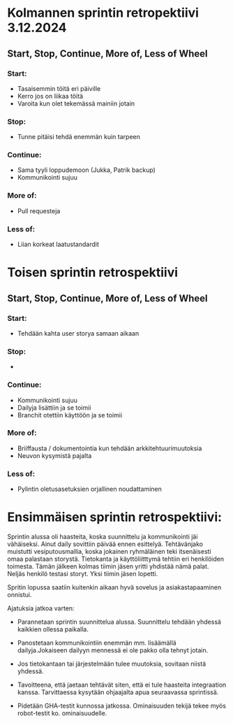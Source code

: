 # Kolmannen sprintin retropektiivi 3.12.2024 

## Start, Stop, Continue, More of, Less of Wheel

### Start:
- Tasaisemmin töitä eri päiville
- Kerro jos on liikaa töitä
- Varoita kun olet tekemässä mainiin jotain

### Stop:
- Tunne pitäisi tehdä enemmän kuin tarpeen

### Continue:
- Sama tyyli loppudemoon (Jukka, Patrik backup)
- Kommunikointi sujuu

### More of:
- Pull requesteja

### Less of:
- Liian korkeat laatustandardit


# Toisen sprintin retrospektiivi

## Start, Stop, Continue, More of, Less of Wheel

### Start:
- Tehdään kahta user storya samaan aikaan

### Stop:
- 

### Continue:
- Kommunikointi sujuu
- Dailyja lisättiin ja se toimii
- Branchit otettiin käyttöön ja se toimii

### More of:
- Briiffausta / dokumentointia kun tehdään arkkitehtuurimuutoksia
- Neuvon kysymistä pajalta

### Less of:
- Pylintin oletusasetuksien orjallinen noudattaminen



# Ensimmäisen sprintin retrospektiivi:

Sprintin alussa oli haasteita, koska suunnittelu ja kommunikointi jäi vähäiseksi. Ainut daily sovittiin päivää ennen esittelyä. Tehtävänjako muistutti vesiputousmallia, koska jokainen ryhmäläinen teki itsenäisesti omaa palastaan storystä. Tietokanta ja käyttöliitttymä tehtiin eri henkilöiden toimesta. Tämän jälkeen kolmas tiimin jäsen yritti yhdistää nämä palat. Neljäs henkilö testasi storyt. Yksi tiimin jäsen lopetti. 

Spritin lopussa saatiin kuitenkin aikaan hyvä sovelus ja asiakastapaaminen onnistui. 


Ajatuksia jatkoa varten:

* Parannetaan sprintin suunnittelua alussa. Suunnittelu tehdään yhdessä kaikkien ollessa paikalla. 

* Panostetaan kommunikointiin enemmän mm. lisäämällä dailyja.Jokaiseen dailyyn mennessä ei ole pakko olla tehnyt jotain. 
  
* Jos tietokantaan tai järjestelmään tulee muutoksia, sovitaan niistä yhdessä. 

* Tavoitteena, että jaetaan tehtävät siten, että ei tule haasteita integraation kanssa. Tarvittaessa kysytään ohjaajalta apua seuraavassa sprintissä. 

* Pidetään GHA-testit kunnossa jatkossa. Ominaisuuden tekijä tekee myös robot-testit ko. ominaisuudelle.  


